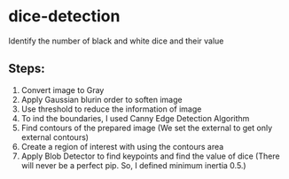 # dice-detection
Identify the number of black and white dice and their value

## Steps: 
  1. Convert image to Gray
  2. Apply Gaussian blurin order to soften image
  3. Use threshold to reduce the information of image 
  4. To ind the boundaries, I used Canny Edge Detection Algorithm
  5. Find contours of the prepared image (We set the external to get only external contours)
  6. Create a region of interest with using the contours area
  7. Apply Blob Detector to find keypoints and find the value of dice (There will never be a perfect pip. So, I defined minimum      inertia 0.5.)


